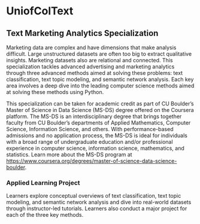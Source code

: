 # UniofColText
## Text Marketing Analytics Specialization
Marketing data are complex and have dimensions that make analysis difficult. Large unstructured datasets are often too big to extract qualitative insights. Marketing datasets also are relational and connected. This specialization tackles advanced advertising and marketing analytics through three advanced methods aimed at solving these problems: text classification, text topic modeling, and semantic network analysis. Each key area involves a deep dive into the leading computer science methods aimed at solving these methods using Python. 

This specialization can be taken for academic credit as part of CU Boulder’s Master of Science in Data Science (MS-DS) degree offered on the Coursera platform. The MS-DS is an interdisciplinary degree that brings together faculty from CU Boulder’s departments of Applied Mathematics, Computer Science, Information Science, and others. With performance-based admissions and no application process, the MS-DS is ideal for individuals with a broad range of undergraduate education and/or professional experience in computer science, information science, mathematics, and statistics. Learn more about the MS-DS program at https://www.coursera.org/degrees/master-of-science-data-science-boulder.

### Applied Learning Project

Learners explore conceptual overviews of text classification, text topic modeling, and semantic network analysis and dive into real-world datasets through instructor-led tutorials. Learners also conduct a major project for each of the three key methods.
